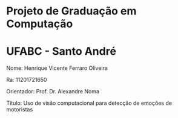 # Projeto de Graduação em Computação
# UFABC - Santo André

Nome: Henrique Vicente Ferraro Oliveira

Ra: 11201721650

Orientador: Prof. Dr. Alexandre Noma

Título: Uso de visão computacional para detecção de emoções de motoristas